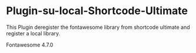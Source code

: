 # Plugin-su-local-Shortcode-Ultimate

This Plugin deregister the fontawesome library from shortcode ultimate and register a local library.

Fontawesome 4.7.0
